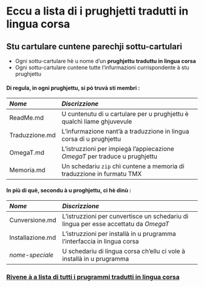 # Eccu a lista di i prughjetti tradutti in lingua corsa

## Stu cartulare cuntene parechji sottu-cartulari

- Ogni sottu-cartulare hè u nome d’un __prughjettu traduttu in lingua corsa__
- Ogni sottu-cartulare cuntene tutte l’infurmazioni currispondente à stu prughjettu

#### Di regula, in ogni prughjettu, si pò truvà sti membri :
| _Nome_ | _Discrizzione_ |
| :------- | :-------------- |
| ReadMe.md | U cuntenutu di u cartulare per u prughjettu è qualchì liame ghjuvevule |
| Traduzzione.md | L’infurmazione nant’à a traduzzione in lingua corsa di u prughjettu |
| OmegaT.md | L’istruzzioni per impiegà l’appiecazione _OmegaT_ per traduce u prughjettu |
| Memoria.md | Un schedariu `zip` chì cuntene a memoria di traduzzione in furmatu TMX |

#### In più di què, secondu à u proghjettu, ci hè dinù :
| _Nome_ | _Discrizzione_ |
| :------- | :-------------- |
| Cunversione.md | L’istruzzioni per cunvertisce un schedariu di lingua per esse accettatu da _OmegaT_ |
| Installazione.md | L’istruzzioni per installà in u prugramma l’interfaccia in lingua corsa |
| _nome-speciale_ | U schedariu di lingua corsa ch’ellu ci vole à installà in u prugramma |

### [Rivene à a lista di tutti i prugrammi tradutti in lingua corsa](../../../#readme)
